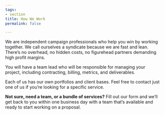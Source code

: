 ```yaml
---
tags:
- section
title: How We Work
permalink: false

---
```

We are independent campaign professionals who help you win by working together. We call ourselves a syndicate because we are fast and lean. There’s no overhead, no hidden costs, no figurehead partners demanding high profit margins.

You will have a team lead who will be responsible for managing your project, including contracting, billing, metrics, and deliverables.

Each of us has our own portfolios and client bases. Feel free to contact just one of us if you’re looking for a specific service.

**Not sure, need a team, or a bundle of services?** Fill out our form and we’ll get back to you within one business day with a team that’s available and ready to start working on a proposal.